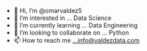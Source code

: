 - 👋 Hi, I’m @omarvaldez5
- 👀 I’m interested in ... Data Science
- 🌱 I’m currently learning ... Data Engineering
- 💞️ I’m looking to collaborate on ... Python
- 📫 How to reach me ...info@valdezdata.com

<!---
omarvaldez5/omarvaldez5 is a ✨ special ✨ repository because its `README.md` (this file) appears on your GitHub profile.
You can click the Preview link to take a look at your changes.
--->
